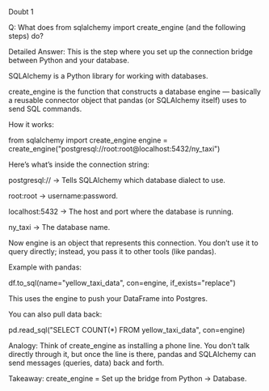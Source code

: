 Doubt 1

Q: What does from sqlalchemy import create_engine (and the following steps) do?

Detailed Answer:
This is the step where you set up the connection bridge between Python and your database.

SQLAlchemy is a Python library for working with databases.

create_engine is the function that constructs a database engine — basically a reusable connector object that pandas (or SQLAlchemy itself) uses to send SQL commands.

How it works:

from sqlalchemy import create_engine
engine = create_engine("postgresql://root:root@localhost:5432/ny_taxi")


Here’s what’s inside the connection string:

postgresql:// → Tells SQLAlchemy which database dialect to use.

root:root → username:password.

localhost:5432 → The host and port where the database is running.

ny_taxi → The database name.

Now engine is an object that represents this connection. You don’t use it to query directly; instead, you pass it to other tools (like pandas).

Example with pandas:

df.to_sql(name="yellow_taxi_data", con=engine, if_exists="replace")


This uses the engine to push your DataFrame into Postgres.

You can also pull data back:

pd.read_sql("SELECT COUNT(*) FROM yellow_taxi_data", con=engine)


Analogy:
Think of create_engine as installing a phone line. You don’t talk directly through it, but once the line is there, pandas and SQLAlchemy can send messages (queries, data) back and forth.

Takeaway:
create_engine = Set up the bridge from Python → Database.
